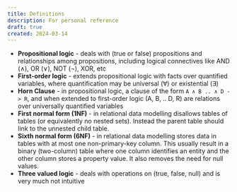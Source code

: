 ```yaml
---
title: Definitions
description: For personal reference
draft: true
created: 2024-03-14
---
```


- **Propositional logic** - deals with (true or false) propositions and
  relationships among propositions, including logical connectives like AND (∧),
  OR (∨), NOT (¬), XOR, etc
- **First-order logic** - extends propositional logic with facts over quantified
  variables, where quantification may be universal (∀) or existential (∃)
- **Horn Clause** - in propositional logic, a clause of the form
  `A ∧ B .. ∧ D -> R`, and when extended to first-order logic (A, B, .. D, R)
  are relations over universally quantified variables
- **First normal form (1NF)** - in relational data modelling disallows tables of
  tables (or equivalently no nested sets). Instead the parent table should link
  to the unnested child table.
- **Sixth normal form (6NF)** - in relational data modelling stores data in
  tables with at most one non-primary-key column. This usually result in a
  binary (two-column) table where one column identifies an entity and the other
  column stores a property value. It also removes the need for null values.
- **Three valued logic** - deals with operations on (true, false, null) and is
  very much not intuitive

